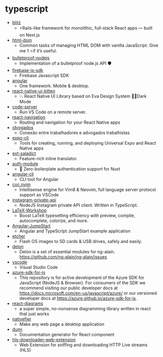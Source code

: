# typescript
- [blitz](https://github.com/blitz-js/blitz)
  - ⚡️Rails-like framework for monolithic, full-stack React apps — built on Next.js
- [html-dom](https://github.com/phuoc-ng/html-dom)
  - Common tasks of managing HTML DOM with vanilla JavaScript. Give me 1 ⭐if it’s useful.
- [bulletproof-nodejs](https://github.com/santiq/bulletproof-nodejs)
  - Implementation of a bulletproof node.js API 🛡️
- [firebase-js-sdk](https://github.com/firebase/firebase-js-sdk)
  - Firebase Javascript SDK
- [angular](https://github.com/angular/angular)
  - One framework. Mobile & desktop.
- [react-native-ui-kitten](https://github.com/akveo/react-native-ui-kitten)
  - 💥 React Native UI Library based on Eva Design System 🌚✨Dark Mode
- [code-server](https://github.com/cdr/code-server)
  - Run VS Code on a remote server.
- [react-navigation](https://github.com/react-navigation/react-navigation)
  - Routing and navigation for your React Native apps
- [idvogados](https://github.com/thr0w/idvogados)
  - Conexão entre trabalhadores e advogados trabalhistas
- [expo-cli](https://github.com/expo/expo-cli)
  - Tools for creating, running, and deploying Universal Expo and React Native apps
- [ext-saladict](https://github.com/crimx/ext-saladict)
  - Feature-rich inline translator.
- [auth-module](https://github.com/nuxt-community/auth-module)
  - 🔑 Zero-boilerplate authentication support for Nuxt
- [angular-cli](https://github.com/angular/angular-cli)
  - CLI tool for Angular
- [coc.nvim](https://github.com/neoclide/coc.nvim)
  - Intellisense engine for Vim8 & Neovim, full language server protocol support as VSCode
- [instagram-private-api](https://github.com/dilame/instagram-private-api)
  - NodeJS Instagram private API client. Written in TypeScript.
- [LaTeX-Workshop](https://github.com/James-Yu/LaTeX-Workshop)
  - Boost LaTeX typesetting efficiency with preview, compile, autocomplete, colorize, and more.
- [Angular-JumpStart](https://github.com/DanWahlin/Angular-JumpStart)
  - Angular and TypeScript JumpStart example application
- [etcher](https://github.com/balena-io/etcher)
  - Flash OS images to SD cards & USB drives, safely and easily.
- [delon](https://github.com/ng-alain/delon)
  - Delon is a set of essential modules for ng-alain. https://github.com/ng-alain/ng-alain/issues
- [vscode](https://github.com/microsoft/vscode)
  - Visual Studio Code
- [azure-sdk-for-js](https://github.com/Azure/azure-sdk-for-js)
  - This repository is for active development of the Azure SDK for JavaScript (NodeJS & Browser). For consumers of the SDK we recommend visiting our public developer docs at https://docs.microsoft.com/en-us/javascript/azure/ or our versioned developer docs at https://azure.github.io/azure-sdk-for-js.
- [react-diagrams](https://github.com/projectstorm/react-diagrams)
  - a super simple, no-nonsense diagramming library written in react that just works
- [nativefier](https://github.com/jiahaog/nativefier)
  - Make any web page a desktop application
- [dumi](https://github.com/umijs/dumi)
  - Documentation generator for React component
- [hls-downloader-web-extension](https://github.com/puemos/hls-downloader-web-extension)
  - Web Extension for sniffing and downloading HTTP Live streams (HLS)
